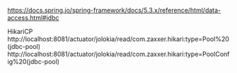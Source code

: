 
https://docs.spring.io/spring-framework/docs/5.3.x/reference/html/data-access.html#jdbc

HikariCP  
http://localhost:8081/actuator/jolokia/read/com.zaxxer.hikari:type=Pool%20(jdbc-pool)  
http://localhost:8081/actuator/jolokia/read/com.zaxxer.hikari:type=PoolConfig%20(jdbc-pool)  
